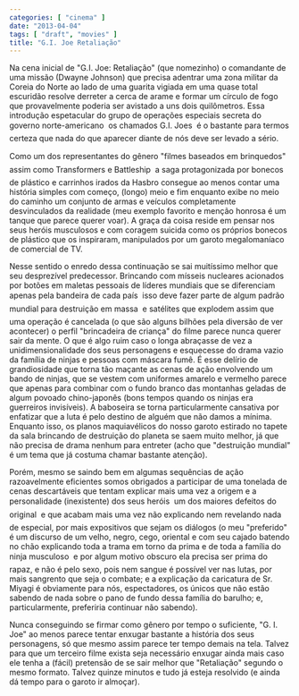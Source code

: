 ```yaml
---
categories: [ "cinema" ]
date: "2013-04-04"
tags: [ "draft", "movies" ]
title: "G.I. Joe Retaliação"
---
```

Na cena inicial de "G.I. Joe: Retaliação" (que nomezinho) o comandante de uma missão (Dwayne Johnson) que precisa adentrar uma zona militar da Coreia do Norte ao lado de uma guarita vigiada em uma quase total escuridão resolve derreter a cerca de arame e formar um círculo de fogo que provavelmente poderia ser avistado a uns dois quilômetros. Essa introdução espetacular do grupo de operações especiais secreta do governo norte-americano  os chamados G.I. Joes  é o bastante para termos certeza que nada do que aparecer diante de nós deve ser levado a sério.

Como um dos representantes do gênero "filmes baseados em brinquedos"  assim como Transformers e Battleship  a saga protagonizada por bonecos de plástico e carrinhos irados da Hasbro consegue ao menos contar uma história simples com começo, (longo) meio e fim enquanto exibe no meio do caminho um conjunto de armas e veículos completamente desvinculados da realidade (meu exemplo favorito e menção honrosa é um tanque que parece querer voar). A graça da coisa reside em pensar nos seus heróis musculosos e com coragem suicida como os próprios bonecos de plástico que os inspiraram, manipulados por um garoto megalomaníaco de comercial de TV.

Nesse sentido o enredo dessa continuação se sai muitíssimo melhor que seu desprezível predecessor. Brincando com mísseis nucleares acionados por botões em maletas pessoais de líderes mundiais que se diferenciam apenas pela bandeira de cada país  isso deve fazer parte de algum padrão mundial para destruição em massa  e satélites que explodem assim que uma operação é cancelada (o que são alguns bilhões pela diversão de ver acontecer) o perfil "brincadeira de criança" do filme parece nunca querer sair da mente. O que é algo ruim caso o longa abraçasse de vez a unidimensionalidade dos seus personagens e esquecesse do drama vazio da família de ninjas e pessoas com máscara fumê. É esse delírio de grandiosidade que torna tão maçante as cenas de ação envolvendo um bando de ninjas, que se vestem com uniformes amarelo e vermelho parece que apenas para combinar com o fundo branco das montanhas geladas de algum povoado chino-japonês (bons tempos quando os ninjas era guerreiros invisíveis). A baboseira se torna particularmente cansativa por enfatizar que a luta é pelo destino de alguém que não damos a mínima. Enquanto isso, os planos maquiavélicos do nosso garoto estirado no tapete da sala brincando de destruição do planeta se saem muito melhor, já que não precisa de drama nenhum para entreter (acho que "destruição mundial" é um tema que já costuma chamar bastante atenção).

Porém, mesmo se saindo bem em algumas sequências de ação razoavelmente eficientes somos obrigados a participar de uma tonelada de cenas descartáveis que tentam explicar mais uma vez a origem e a personalidade (inexistente) dos seus heróis  um dos maiores defeitos do original  e que acabam mais uma vez não explicando nem revelando nada de especial, por mais expositivos que sejam os diálogos (o meu "preferido" é um discurso de um velho, negro, cego, oriental e com seu cajado batendo no chão explicando toda a trama em torno da prima e de toda a família do ninja musculoso  e por algum motivo obscuro ela precisa ser prima do rapaz, e não é pelo sexo, pois nem sangue é possível ver nas lutas, por mais sangrento que seja o combate; e a explicação da caricatura de Sr. Miyagi é obviamente para nós, espectadores, os únicos que não estão sabendo de nada sobre o pano de fundo dessa família do barulho; e, particularmente, preferiria continuar não sabendo).

Nunca conseguindo se firmar como gênero por tempo o suficiente, "G. I. Joe" ao menos parece tentar enxugar bastante a história dos seus personagens, só que mesmo assim parece ter tempo demais na tela. Talvez para que um terceiro filme exista seja necessário enxugar ainda mais caso ele tenha a (fácil) pretensão de se sair melhor que "Retaliação" segundo o mesmo formato. Talvez quinze minutos e tudo já esteja resolvido (e ainda dá tempo para o garoto ir almoçar).

